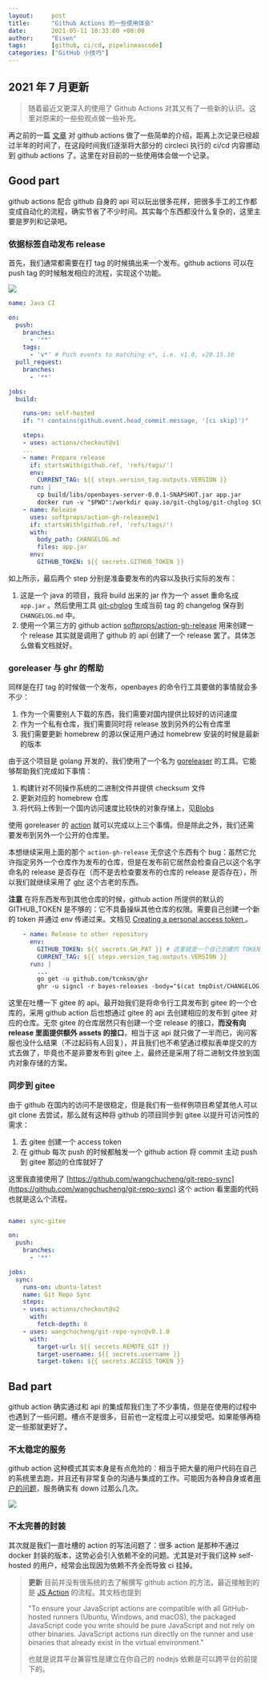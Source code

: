 ```yaml
---
layout:     post
title:      "Github Actions 的一些使用体会"
date:       2021-05-11 18:33:00 +08:00
author:     "Eisen"
tags:       [github, ci/cd, pipelineascode]
categories: ["GitHub 小技巧"]
---
```


## 2021 年 7 月更新

> 随着最近又更深入的使用了 Github Actions 对其又有了一些新的认识。这里对原来的一些些观点做一些补充。

再之前的一篇 [文章](/github-actions) 对 github actions 做了一些简单的介绍，距离上次记录已经超过半年的时间了，在这段时间我们逐渐将大部分的 circleci 执行的 ci/cd 内容挪动到 github actions 了。这里在对目前的一些使用体会做一个记录。

## Good part

github actions 配合 github 自身的 api 可以玩出很多花样，把很多手工的工作都变成自动化的流程，确实节省了不少时间。其实每个东西都没什么复杂的，这里主要是罗列和记录吧。

### 依据标签自动发布 release

首先，我们通常都需要在打 tag 的时候搞出来一个发布。github actions 可以在 push tag 的时候触发相应的流程，实现这个功能。

![](../img/in-post/github-actions-tips/2021-05-15-12-58-38.png)

```yaml
name: Java CI

on:
  push:
    branches:
      - '**'
    tags:
      - 'v*' # Push events to matching v*, i.e. v1.0, v20.15.10
  pull_request:
    branches:
      - '**'

jobs:
  build:

    runs-on: self-hosted
    if: "! contains(github.event.head_commit.message, '[ci skip]')"

    steps:
    - uses: actions/checkout@v1
    ...
    - name: Prepare release
      if: startsWith(github.ref, 'refs/tags/')
      env:
        CURRENT_TAG: ${{ steps.version_tag.outputs.VERSION }}
      run: |
        cp build/libs/openbayes-server-0.0.1-SNAPSHOT.jar app.jar
        docker run -v "$PWD":/workdir quay.io/git-chglog/git-chglog $CURRENT_TAG > CHANGELOG.md
    - name: Release
      uses: softprops/action-gh-release@v1
      if: startsWith(github.ref, 'refs/tags/')
      with:
        body_path: CHANGELOG.md
        files: app.jar
      env:
        GITHUB_TOKEN: ${{ secrets.GITHUB_TOKEN }}
```

如上所示，最后两个 step 分别是准备要发布的内容以及执行实际的发布：

1. 这是一个 java 的项目，我将 build 出来的 jar 作为一个 asset 重命名成 `app.jar` 。然后使用工具 [git-chglog](https://github.com/git-chglog/git-chglog) 生成当前 tag 的 changelog 保存到 `CHANGELOG.md` 中。
2. 使用一个第三方的 github action [softprops/action-gh-release](https://github.com/softprops/action-gh-release) 用来创建一个 release 其实就是调用了 github 的 api 创建了一个 release 罢了。具体怎么做看文档就好。

### goreleaser 与 ghr 的帮助

同样是在打 tag 的时候做一个发布，openbayes 的命令行工具要做的事情就会多不少：

1. 作为一个需要别人下载的东西，我们需要对国内提供比较好的访问速度
2. 作为一个私有仓库，我们需要同时将 release 放到另外的公有仓库里
3. 我们需要更新 homebrew 的源以保证用户通过 homebrew 安装的时候是最新的版本

由于这个项目是 golang 开发的，我们使用了一个名为 [goreleaser](https://github.com/goreleaser/goreleaser) 的工具。它能够帮助我们完成如下事情：

1. 构建针对不同操作系统的二进制文件并提供 checksum 文件
2. 更新对应的 homebrew 仓库
3. 将代码上传到一个国内访问速度比较快的对象存储上，见[Blobs](https://goreleaser.com/customization/blob/)

使用 goreleaser 的 [action](https://github.com/goreleaser/goreleaser-action) 就可以完成以上三个事情。但是除此之外，我们还需要发布到另外一个公开的仓库里。

本想继续采用上面的那个 `action-gh-release` 无奈这个东西有个 bug：虽然它允许指定另外一个仓库作为发布的仓库，但是在发布前它居然会检查自己以这个名字命名的 release 是否存在（而不是去检查要发布的仓库的 release 是否存在），所以我们就继续采用了 [ghr](https://github.com/tcnksm/ghr) 这个古老的东西。

**注意** 在将东西发布到其他仓库的时候，github action 所提供的默认的 GITHUB_TOKEN 是不够的：它不具备操纵其他仓库的权限。需要自己创建一个新的 token 并通过 env 传递过来。文档见 [Creating a personal access token
](https://docs.github.com/en/github/authenticating-to-github/creating-a-personal-access-token)。

```yaml
    - name: Release to other repository
      env:
        GITHUB_TOKEN: ${{ secrets.GH_PAT }} # 这里就是一个自己创建的 TOKEN 了
        CURRENT_TAG: ${{ steps.version_tag.outputs.VERSION }}
      run: |
        ...
        go get -u github.com/tcnksm/ghr
        ghr -u signcl -r bayes-releases -body="$(cat tmpDist/CHANGELOG.md)" $CURRENT_TAG dist
```

这里在吐槽一下 gitee 的 api。最开始我们是将命令行工具发布到 gitee 的一个仓库的，采用 github action 后也想通过 gitee 的 api 去创建相应的发布到 gitee 对应的仓库。无奈 gitee 的仓库居然只有创建一个空 release 的接口，**而没有向 release 里面提供额外 assets 的接口**，相当于这 api 就只做了一半而已，询问客服也没什么结果（不过起码有人回复），并且我们也不希望通过模拟表单提交的方式去做了，毕竟也不是非要发布到 gitee 上，最终还是采用了将二进制文件放到国内对象存储的方案。

### 同步到 gitee

由于 github 在国内的访问不是很稳定，但是我们有一些样例项目希望其他人可以 git clone 去尝试，那么就有这种将 github 的项目同步到 gitee 以提升可访问性的需求：

1. 去 gitee 创建一个 access token
2. 在 github 每次 push 的时候都触发一个 github action 将 commit 主动 push 到 gitee 那边的仓库就好了

这里我直接使用了 [https://github.com/wangchucheng/git-repo-sync](https://github.com/wangchucheng/git-repo-sync) 这个 action 看里面的代码也就是这么个流程。

```yaml

name: sync-gitee

on:
  push:
    branches:
      - '**'

jobs:
  sync:
    runs-on: ubuntu-latest
    name: Git Repo Sync
    steps:
    - uses: actions/checkout@v2
      with:
        fetch-depth: 0
    - uses: wangchucheng/git-repo-sync@v0.1.0
      with:
        target-url: ${{ secrets.REMOTE_GIT }}
        target-username: ${{ secrets.username }}
        target-token: ${{ secrets.ACCESS_TOKEN }}
```

## Bad part

github action 确实通过和 api 的集成帮我们生了不少事情，但是在使用的过程中也遇到了一些问题。槽点不是很多，目前也一定程度上可以接受吧。如果能够再稳定一些那就更好了。

### 不太稳定的服务

github action 这种模式其实本身是有点危险的：相当于把大量的用户代码在自己的系统里去跑，并且还有非常复杂的沟通与集成的工作。可能因为各种自身或者[用户的问题](https://www.infoq.cn/article/6bipjclk9anzvda4uecm)，服务确实有 down 过那么几次。

![](../img/in-post/github-actions-tips/2021-05-16-11-00-21.png)

### 不太完善的封装

其次就是我们一直吐槽的 action 的写法问题了：很多 action 是那种不通过 docker 封装的版本，这势必会引入依赖不全的问题。尤其是对于我们这种 self-hosted 的用户，经常会出现因为依赖不齐全而导致 ci 挂掉。

> **更新** 目前并没有很系统的去了解撰写 github action 的方法，最近接触到的是 [JS Action](https://docs.github.com/en/actions/creating-actions/about-actions#javascript-actions) 的流程。其文档也提到
> 
>  "To ensure your JavaScript actions are compatible with all GitHub-hosted runners (Ubuntu, Windows, and macOS), the packaged JavaScript code you write should be pure JavaScript and not rely on other binaries. JavaScript actions run directly on the runner and use binaries that already exist in the virtual environment."
> 
> 也就是说其平台兼容性是建立在你自己的 nodejs 依赖是可以跨平台的前提下的。

